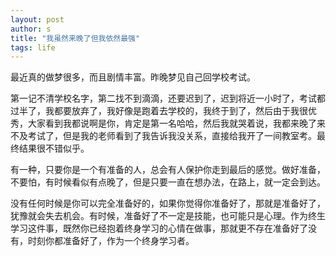 ```yaml
---
layout: post
author: s
title: "我虽然来晚了但我依然最强"
tags: life
---
```


最近真的做梦很多，而且剧情丰富。昨晚梦见自己回学校考试。

第一记不清学校名字，第二找不到滴滴，还要迟到了，迟到将近一小时了，考试都过半了，我都要放弃了，我好像是跑着去学校的，我终于到了，然后由于我很优秀，大家看到我都说啊是你，肯定是第一名哈哈，然后我就哭着说，我都来晚了来不及考试了，但是我的老师看到了我告诉我没关系，直接给我开了一间教室考。最终结果很不错似乎。

有一种，只要你是一个有准备的人，总会有人保护你走到最后的感觉。做好准备，不要怕，有时候看似有点晚了，但是只要一直在想办法，在路上，就一定会到达。

没有任何时候是你可以完全准备好的，如果你觉得你准备好了，那就是准备好了，犹豫就会失去机会。有时候，准备好了不一定是技能，也可能只是心理。作为终生学习这件事，既然你已经抱着终身学习的心情在做事，那就更不存在准备好了没有，时刻你都准备好了，作为一个终身学习者。
